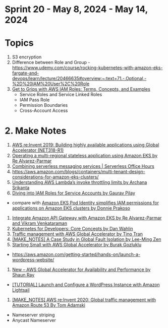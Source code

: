 <h1>Sprint 20 - May 8, 2024 - May 14, 2024</h1>

# Topics

1. S3 encryption
1. Difference between Role and Group - https://www.udemy.com/course/rocking-kubernetes-with-amazon-eks-fargate-and-devops/learn/lecture/20466635#overview:~:text=71.-,Optional,-%2D%20IAM%20User%2C%20Role
1. [Get to Grips with AWS IAM Roles: Terms, Concepts, and Examples](https://blog.awsfundamentals.com/aws-iam-roles-terms-concepts-and-examples)
    - Service Roles and Service Linked Roles
    - IAM Pass Role
    - Permission Boundaries
    - Cross-Account Access

# 2. Make Notes

1. [AWS re:Invent 2019: Building highly available applications using Global Accelerator (NET318-R1)](https://www.youtube.com/watch?v=3ud_LLpzOAE)
1. [Operating a multi-regional stateless application using Amazon EKS by Re Alvarez-Parmar](https://aws.amazon.com/blogs/containers/operating-a-multi-regional-stateless-application-using-amazon-eks/)
1. [Combining serverless messaging services | Serverless Office Hours](https://www.twitch.tv/videos/2121449912)
1. https://aws.amazon.com/blogs/containers/multi-tenant-design-considerations-for-amazon-eks-clusters/
1. [Understanding AWS Lambda’s invoke throttling limits by Archana Srikanta](https://aws.amazon.com/blogs/compute/understanding-aws-lambdas-invoke-throttle-limits/)
1. [Diving into IAM Roles for Service Accounts by Gaurav Pilay ](https://aws.amazon.com/blogs/containers/diving-into-iam-roles-for-service-accounts/)
- compare with [Amazon EKS Pod Identity simplifies IAM permissions for applications on Amazon EKS clusters by Donnie Prakoso](https://aws.amazon.com/blogs/aws/amazon-eks-pod-identity-simplifies-iam-permissions-for-applications-on-amazon-eks-clusters/)
1. [Integrate Amazon API Gateway with Amazon EKS by Re Alvarez-Parmar and Vikram Venkataraman](https://aws.amazon.com/blogs/containers/integrate-amazon-api-gateway-with-amazon-eks/)
1. [Kubernetes for Developers: Core Concepts by Dan Wahlin](https://app.pluralsight.com/ilx/video-courses/bea52e4a-38de-4ba1-8aa4-7787e2edb9a6/25473c1f-7248-4bba-87d4-2f235fea349a/a07bb717-ab86-48ad-a863-aea78ad120d0)
1. [Traffic management with AWS Global Accelerator by Tino Tran](https://aws.amazon.com/blogs/networking-and-content-delivery/traffic-management-with-aws-global-accelerator/)
1. [[MAKE_NOTES] A Case Study in Global Fault Isolation by Lee-Ming Zen](https://aws.amazon.com/blogs/architecture/a-case-study-in-global-fault-isolation/)
1. [Starting Small with AWS Global Accelerator by Burak Gozluklu](https://aws.amazon.com/blogs/networking-and-content-delivery/starting-small-with-aws-global-accelerator/)
- https://aws.amazon.com/getting-started/hands-on/launch-a-wordpress-website/
1. [New – AWS Global Accelerator for Availability and Performance by Shaun Ray](https://aws.amazon.com/blogs/aws/new-aws-global-accelerator-for-availability-and-performance/)
- [[TUTORIAL] Launch and Configure a WordPress Instance with Amazon Lightsail](https://aws.amazon.com/getting-started/hands-on/launch-a-wordpress-website/)
1. [[MAKE_NOTES] AWS re:Invent 2020: Global traffic management with Amazon Route 53 By Tom Adamski](https://www.youtube.com/watch?v=E33dA6n9O7I)
- Nameserver striping
- Anycast Nameserver